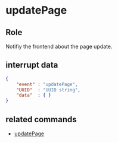 # updatePage
## Role
 Notifiy the frontend about the page update.

## interrupt data 
```json
{
    "event" : "updatePage",
    "UUID"  : "UUID string",
    "data"  : { }
}
```

## related commands
- [updatePage](../basicCommand/updatePage.md)

